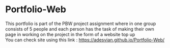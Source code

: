 # Portfolio-Web
This portfolio is part of the PBW project assignment where in one group consists of 5 people and each person has the task of making their own page in working on the project in the form of a website top up <br/>
You can check site using this link : https://adesvian.github.io/Portfolio-Web/
